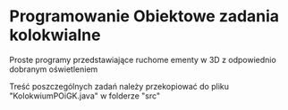 # Programowanie Obiektowe zadania kolokwialne

Proste programy przedstawiające ruchome ementy w 3D z odpowiednio dobranym oświetleniem

Treść poszczególnych zadań należy przekopiować do pliku "KolokwiumPOiGK.java" w folderze "src"
